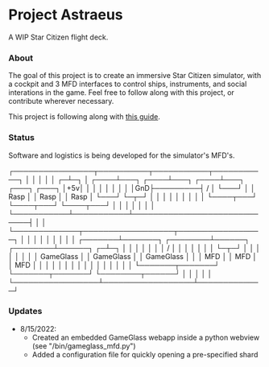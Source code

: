 # Project Astraeus
A WIP Star Citizen flight deck.

### About
The goal of this project is to create an immersive Star Citizen simulator, with a cockpit and 3 MFD interfaces to control ships, instruments, and social interations in the game. Feel free to follow along with this project, or contribute wherever necessary.

This project is following along with [this guide](http://www.bogdanberg.com/2020/02/08/diy-motion-simulator-part-1-intro-photos-shopping-list/).

### Status
Software and logistics is being developed for the simulator's MFD's.

  ┌────────────────┬──────────┬───────────┬───────────┐
  │                │          │           │           │
┌─┴─┐              │     ┌────┴───┐  ┌────┴───┐  ┌────┴───┐         ┌───┐         ┌───┐
│+5v│              │     │        │  │        │  │        │         │GnD├─────────┤ / │
└───┘              │     │  Rasp  │  │  Rasp  │  │  Rasp  │         └───┘         └─┬─┘
                   │     │        │  │        │  │        │                         │
                   │     └────┬───┘  └────┬───┘  └────┬───┘                         │
                   │          │           │           │                             │
                   │          └───────────┴───────────┴─────────────────────────────┤
                   │                                                                │
                   └─────────────┬──────────────────┬─────────────────┐             │
                                 │                  │                 │             │
                                 │                  │                 │             │
                         ┌───────┴───────┐ ┌────────┴──────┐ ┌────────┴──────┐    ┌─┴─┐
                         │               │ │               │ │               │    │ / │
                         │               │ │               │ │               │    └─┬─┘
                         │               │ │               │ │               │      │
                         │   GameGlass   │ │   GameGlass   │ │   GameGlass   │      │
                         │      MFD      │ │      MFD      │ │      MFD      │      │
                         │               │ │               │ │               │      │
                         │               │ │               │ │               │      │
                         └───────┬───────┘ └───────┬───────┘ └────────┬──────┘      │
                                 │                 │                  │             │
                                 └─────────────────┴──────────────────┴─────────────┘

### Updates
- 8/15/2022:
  - Created an embedded GameGlass webapp inside a python webview (see "/bin/gameglass_mfd.py")
  - Added a configuration file for quickly opening a pre-specified shard
